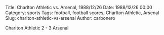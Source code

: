 Title: Charlton Athletic vs. Arsenal, 1988/12/26
Date: 1988/12/26 00:00
Category: sports
Tags: football, football scores, Charlton Athletic, Arsenal
Slug: charlton-athletic-vs-arsenal
Author: carbonero


Charlton Athletic 2 - 3 Arsenal
